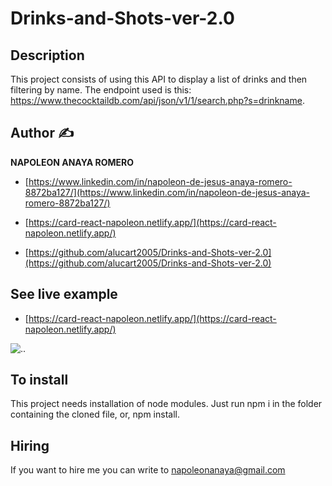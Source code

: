 # Drinks-and-Shots-ver-2.0
## Description

This project consists of using this API to display a list of drinks and then filtering by name.
The endpoint used is this:
https://www.thecocktaildb.com/api/json/v1/1/search.php?s=drinkname.

## Author ✍

**NAPOLEON ANAYA ROMERO**

-	[https://www.linkedin.com/in/napoleon-de-jesus-anaya-romero-8872ba127/](https://www.linkedin.com/in/napoleon-de-jesus-anaya-romero-8872ba127/)

-	[https://card-react-napoleon.netlify.app/](https://card-react-napoleon.netlify.app/)

-	[https://github.com/alucart2005/Drinks-and-Shots-ver-2.0](https://github.com/alucart2005/Drinks-and-Shots-ver-2.0)

## See live example

- [https://card-react-napoleon.netlify.app/](https://card-react-napoleon.netlify.app/)
 
![..]([https://github.com/alucart2005/cardreact/blob/main/src/images/card.png](https://github.com/alucart2005/Drinks-and-Shots-ver-2.0/blob/Drinks-and-Shots-ver-2.0/src/assets/error-netlyfi.png))



## To install

This project needs installation of node modules. Just run npm i in the folder containing the cloned file, or, npm install.

## Hiring 
If you want to hire me you can write to napoleonanaya@gmail.com
